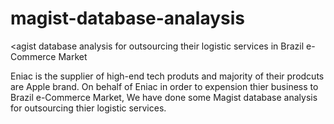 # magist-database-analaysis
&lt;agist database analysis for outsourcing their logistic services in Brazil e-Commerce Market

Eniac is the supplier of high-end tech produts and majority of their prodcuts are Apple brand.
On behalf of Eniac in order to expension thier business to Brazil e-Commerce Market,
We have done some Magist database analysis for outsourcing thier logistic services. 
